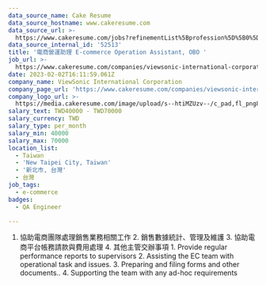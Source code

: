 ```yaml
---
data_source_name: Cake Resume
data_source_hostname: www.cakeresume.com
data_source_url: >-
  https://www.cakeresume.com/jobs?refinementList%5Bprofession%5D%5B0%5D=engineering_qa-engineer&refinementList%5Bsalary_type%5D=per_month&refinementList%5Bsalary_currency%5D=TWD&range%5Bsalary_range%5D%5Bmax%5D=600000
data_source_internal_id: '52513'
title: '電商營運助理 E-commerce Operation Assistant, OBO '
job_url: >-
  https://www.cakeresume.com/companies/viewsonic-international-corporation/jobs/e-commerce-operation-assistant-obo
date: 2023-02-02T16:11:59.061Z
company_name: ViewSonic International Corporation
company_page_url: 'https://www.cakeresume.com/companies/viewsonic-international-corporation'
company_logo_url: >-
  https://media.cakeresume.com/image/upload/s--htiMZUzv--/c_pad,fl_png8,h_200,w_200/v1655364380/tbpy1o9a5dyoftd0j1kc.png
salary_text: TWD40000 - TWD70000
salary_currency: TWD
salary_type: per_month
salary_min: 40000
salary_max: 70000
location_list:
  - Taiwan
  - 'New Taipei City, Taiwan'
  - '新北市, 台灣'
  - 台灣
job_tags:
  - e-commerce
badges:
  - QA Engineer

---
```


1. 協助電商團隊處理銷售業務相關工作 2. 銷售數據統計、管理及維護 3. 協助電商平台帳務請款與費用處理 4. 其他主管交辦事項 1. Provide regular performance reports to supervisors 2. Assisting the EC team with operational task and issues. 3. Preparing and filing forms and other documents.. 4. Supporting the team with any ad-hoc requirements